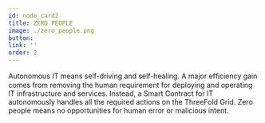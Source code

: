 ```yaml
---
id: node_card2
title: ZERO PEOPLE
image: ./zero_people.png
button: 
link: ''
order: 2
---
```


Autonomous IT means self-driving and self-healing. A major efﬁciency gain comes from removing the human requirement for deploying and operating IT infrastructure and services. Instead, a Smart Contract for IT autonomously handles all the required actions on the ThreeFold Grid. Zero people means no opportunities for human error or malicious intent.
